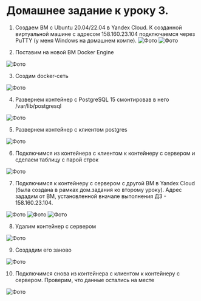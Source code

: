 # Домашнее задание к уроку 3.
1. Создаем ВМ с Ubuntu 20.04/22.04 в Yandex Cloud. К созданной виртуальной машине с адресом 158.160.23.104 подключаемся через PuTTY (у меня Windows на домашнем компе).
![Фото](/Less2_p1.jpg)
![Фото](/Less2_p2.jpg)

2. Поставим на новой ВМ Docker Engine

![Фото](/Less2_p3.jpg)

3. Создим docker-сеть 

![Фото](/Less2_p4.jpg)

4. Развернем контейнер с PostgreSQL 15 смонтировав в него /var/lib/postgresql

![Фото](/Less2_p5.jpg)

5. Развернем контейнер с клиентом postgres

![Фото](/Less2_p6.jpg)

6. Подключимся из контейнера с клиентом к контейнеру с сервером и сделаем таблицу с парой строк

![Фото](/Less2_p7.jpg)

7. Подключимся к контейнеру с сервером с другой ВМ в Yandex Cloud (была создана в рамках дом.задания ко второму уроку). Адрес зададим от ВМ, установленной вначале выполнения ДЗ - 158.160.23.104.

![Фото](/Less2_p8.jpg)
![Фото](/Less2_p9.jpg)
![Фото](/Less2_p10.jpg)

8. Удалим контейнер с сервером

![Фото](/Less2_p12.jpg)

9. Создадим его заново

![Фото](/Less2_p13.jpg)

10. Подключимся снова из контейнера с клиентом к контейнеру с сервером. Проверим, что данные остались на месте

![Фото](/Less2_p14.jpg)
